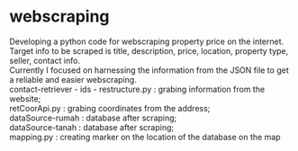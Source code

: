 # webscraping
Developing a python code for webscraping property price on the internet. Target info to be scraped is title, description, price, location, property type, seller, contact info. <br>
Currently I focused on harnessing the information from the JSON file to get a reliable and easier webscraping. <br>
contact-retriever - ids - restructure.py : grabing information from the website;<br>
retCoorApi.py      : grabing coordinates from the address;<br>
dataSource-rumah   : database after scraping;<br>
dataSource-tanah   : database after scraping;<br>
mapping.py         : creating marker on the location of the database on the map
